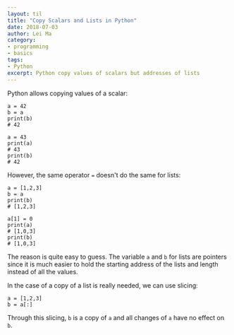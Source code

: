 ```yaml
---
layout: til
title: "Copy Scalars and Lists in Python"
date: 2018-07-03
author: Lei Ma
category:
- programming
- basics
tags:
- Python
excerpt: Python copy values of scalars but addresses of lists
---
```


Python allows copying values of a scalar:

```
a = 42
b = a
print(b)
# 42

a = 43
print(a)
# 43
print(b)
# 42
```

However, the same operator `=` doesn't do the same for lists:
```
a = [1,2,3]
b = a
print(b)
# [1,2,3]

a[1] = 0
print(a)
# [1,0,3]
print(b)
# [1,0,3]
```
The reason is quite easy to guess. The variable `a` and `b` for lists are pointers since it is much easier to hold the starting address of the lists and length instead of all the values.

In the case of a copy of a list is really needed, we can use slicing:
```
a = [1,2,3]
b = a[:]
```
Through this slicing, `b` is a copy of `a` and all changes of `a` have no effect on `b`.

